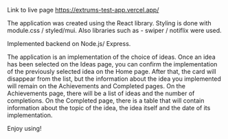 Link to live page https://extrums-test-app.vercel.app/

The application was created using the React library. 
Styling is done with module.css / styled/mui. 
Also libraries such as - swiper / notiflix were used. 

Implemented backend on Node.js/ Express.


The application is an implementation of the choice of ideas. 
Once an idea has been selected on the Ideas page, you can confirm the implementation of the previously selected idea on the Home page. 
After that, the card will disappear from the list, but the information about the idea you implemented will remain on the Achievements and Completed pages. 
On the Achievements page, there will be a list of ideas and the number of completions. 
On the Completed page, there is a table that will contain information about the topic of the idea, the idea itself and the date of its implementation. 

Enjoy using!
